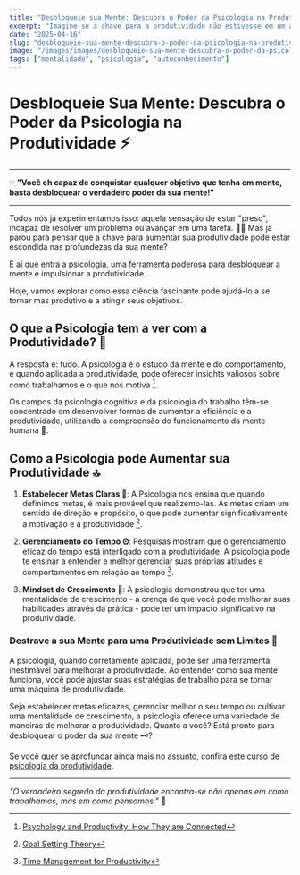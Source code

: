 ```yaml
---
title: "Desbloqueie sua Mente: Descubra o Poder da Psicologia na Produtividade"
excerpt: "Imagine se a chave para a produtividade não estivesse em um aplicativo ou lista, mas escondida dentro de você? Explore o fascinante mundo da psicologia e aprenda como transformar seu cérebro em sua ferramenta mas poderosa de alta performance."
date: "2025-04-16"
slug: "desbloqueie-sua-mente-descubra-o-poder-da-psicologia-na-produtividade"
image: "/images/images/desbloqueie-sua-mente-descubra-o-poder-da-psicologia-na-produtividade.webp"
tags: ["mentalidade", "psicologia", "autoconhecimento"]
---
```


# Desbloqueie Sua Mente: Descubra o Poder da Psicologia na Produtividade ⚡
***
💡 **"Você eh capaz de conquistar qualquer objetivo que tenha em mente, basta desbloquear o verdadeiro poder da sua mente!"**
***
Todos nós já experimentamos isso: aquela sensação de estar "preso", incapaz de resolver um problema ou avançar em uma tarefa. 🙇‍♀️ Mas já parou para pensar que a chave para aumentar sua produtividade pode estar escondida nas profundezas da sua mente?

É aí que entra a psicologia, uma ferramenta poderosa para desbloquear a mente e impulsionar a produtividade. 

Hoje, vamos explorar como essa ciência fascinante pode ajudá-lo a se tornar mas produtivo e a atingir seus objetivos. 

## O que a Psicologia tem a ver com a Produtividade? 🤔

A resposta é: tudo. A psicologia é o estudo da mente e do comportamento, e quando aplicada a produtividade, pode oferecer insights valiosos sobre como trabalhamos e o que nos motiva [^1^].

Os campos da psicologia cognitiva e da psicologia do trabalho têm-se concentrado em desenvolver formas de aumentar a eficiência e a produtividade, utilizando a compreensão do funcionamento da mente humana 🧠.

[^1^]: [Psychology and Productivity: How They are Connected](https://www.entrepreneur.com/article/334281)

## Como a Psicologia pode Aumentar sua Produtividade 🔝

1. **Estabelecer Metas Claras 🎯**: A Psicologia nos ensina que quando definimos metas, é mais provável que realizemo-las. As metas criam um sentido de direção e propósito, o que pode aumentar significativamente a motivação e a produtividade [^2^].

2. **Gerenciamento do Tempo ⏰**: Pesquisas mostram que o gerenciamento eficaz do tempo está interligado com a produtividade. A psicologia pode te ensinar a entender e melhor gerenciar suas próprias atitudes e comportamentos em relação ao tempo [^3^].

3. **Mindset de Crescimento 🌱**: A psicologia demonstrou que ter uma mentalidade de crescimento - a crença de que você pode melhorar suas habilidades através da prática - pode ter um impacto significativo na produtividade.

[^2^]: [Goal Setting Theory](https://www.psychologistworld.com/motivation/goal-setting)

[^3^]: [Time Management for Productivity](https://www.apa.org/gradpsych/2013/11/time)

### Destrave a sua Mente para uma Produtividade sem Limites 🌟

A psicologia, quando corretamente aplicada, pode ser uma ferramenta inestimável para melhorar a produtividade. Ao entender como sua mente funciona, você pode ajustar suas estratégias de trabalho para se tornar uma máquina de produtividade.

Seja estabelecer metas eficazes, gerenciar melhor o seu tempo ou cultivar uma mentalidade de crescimento, a psicologia oferece uma variedade de maneiras de melhorar a produtividade. Quanto a você? Está pronto para desbloquear o poder da sua mente 🗝️?  

Se você quer se aprofundar ainda mais no assunto, confira este [curso de psicologia da produtividade](https://www.coursera.org/learn/productivity-psychology).

***
_"O verdadeiro segredo da produtividade encontra-se não apenas em como trabalhamos, mas em como pensamos."_ 💭
